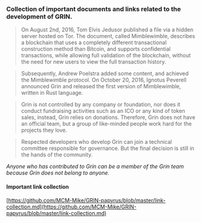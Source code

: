 ### Collection of important documents and links related to the development of GRIN. 

> On August 2nd, 2016, Tom Elvis Jedusor published a file via a hidden server hosted on Tor. The document, called Mimblewimble, describes a blockchain that uses a completely different transactional construction method than Bitcoin, and supports confidential transactions, while allowing full validation of the blockchain, without the need for new users to view the full transaction history.

> Subsequently, Andrew Poelstra added some content, and achieved the Mimblewimble protocol.
On October 20, 2016, Ignotus Peverell announced Grin and released the first version of Mimblewimble, written in Rust language.

> Grin is not controlled by any company or foundation, nor does it conduct fundraising activities such as an ICO or any kind of token sales, instead, Grin relies on donations. Therefore, Grin does not have an official team, but a group of like-minded people work hard for the projects they love.

> Respected developers who develop Grin can join a technical committee responsible for governance. But the final decision is still in the hands of the community.

*Anyone who has contributed to Grin can be a member of the Grin team because Grin does not belong to anyone.*

#### Important link collection
[https://github.com/MCM-Mike/GRIN-papyrus/blob/master/link-collection.md](https://github.com/MCM-Mike/GRIN-papyrus/blob/master/link-collection.md)
